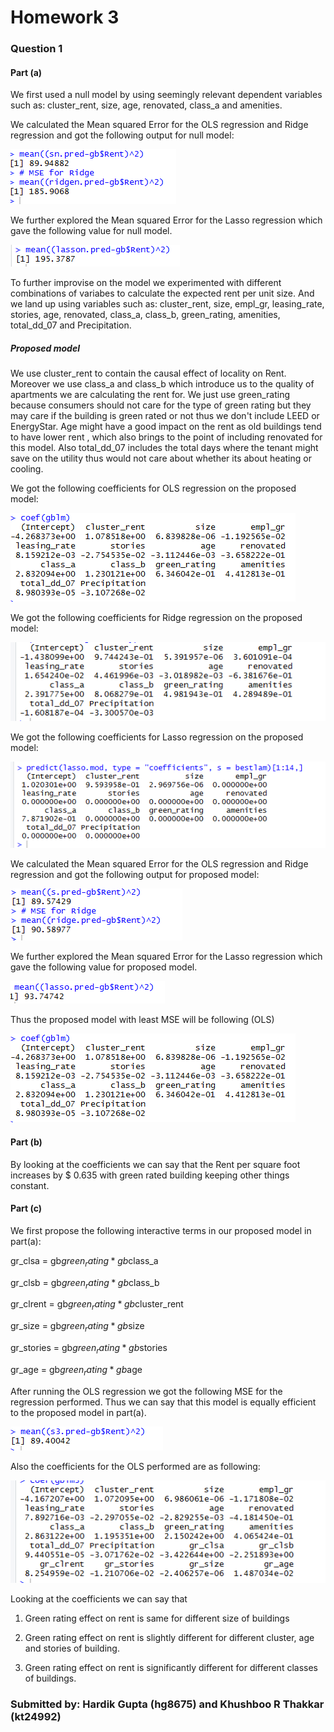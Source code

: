 # Homework 3

### Question 1

#### Part (a)
We first used a null model by using seemingly relevant dependent variables such as: cluster_rent, size, age, renovated, class_a and amenities.

We calculated the Mean squared Error for the OLS regression and Ridge regression and got the following output for null model:

![](https://github.com/hardikgupta9/My-Projects/blob/master/MSE_or_null.PNG)

We further explored the Mean squared Error for the Lasso regression which gave the following value for null model.

![](https://github.com/hardikgupta9/My-Projects/blob/master/mse_las_null.PNG)

To further improvise on the model we experimented with different combinations of variabes to calculate the expected rent per unit size. 
And we land up using variables such as: cluster_rent, size,  empl_gr, leasing_rate,  stories, age, renovated, class_a, class_b,
green_rating, amenities, total_dd_07 and Precipitation.

##### Proposed model
We use cluster_rent to contain the causal effect of locality on Rent. Moreover we use class_a and class_b which introduce us to the quality
of apartments we are calculating the rent for. We just use green_rating because consumers should not care for the type of green rating 
but they may care if the building is green rated or not thus we don't include LEED or EnergyStar. Age might have a good impact on the rent 
as old buildings tend to have lower rent , which also brings to the point of including renovated for this model. Also total_dd_07 includes
the total days where the tenant might save on the utility thus would not care about whether its about heating or cooling. 

We got the following coefficients for OLS regression on the proposed model:

![](https://github.com/hardikgupta9/My-Projects/blob/master/coef_ols.PNG)

We got the following coefficients for Ridge regression on the proposed model:

![](https://github.com/hardikgupta9/My-Projects/blob/master/coef_ridge.PNG)

We got the following coefficients for Lasso regression on the proposed model:

![](https://github.com/hardikgupta9/My-Projects/blob/master/coef_lasso.PNG	)

We calculated the Mean squared Error for the OLS regression and Ridge regression and got the following output for proposed model:

![](https://github.com/hardikgupta9/My-Projects/blob/master/MSE_best_or.PNG)

We further explored the Mean squared Error for the Lasso regression which gave the following value for proposed model.

![](https://github.com/hardikgupta9/My-Projects/blob/master/mse_las_best.PNG)

Thus the proposed model with least MSE will be following (OLS)

![](https://github.com/hardikgupta9/My-Projects/blob/master/coef_ols.PNG)

#### Part (b)
By looking at the coefficients we can say that the Rent per square foot increases by $ 0.635 with green rated building keeping other things constant.

#### Part (c)

We first propose the following interactive terms in our proposed model in part(a):

gr_clsa = gb$green_rating*gb$class_a

gr_clsb = gb$green_rating*gb$class_b

gr_clrent = gb$green_rating*gb$cluster_rent

gr_size = gb$green_rating*gb$size

gr_stories = gb$green_rating*gb$stories

gr_age = gb$green_rating*gb$age

After running the OLS regression we got the following MSE for the regression performed. Thus we can say that this model is equally efficient to the proposed model in part(a).

![](https://github.com/hardikgupta9/My-Projects/blob/master/mse_ols3.PNG)

Also the coefficients for the OLS performed are as following:

![](https://github.com/hardikgupta9/My-Projects/blob/master/coef3.PNG)

 Looking at the coefficients we can say that

1. Green rating effect on rent is same for different size of buildings

2. Green rating effect on rent is slightly different for different cluster, age and stories of building.

3. Green rating effect on rent is significantly different for different classes of buildings.



### Submitted by: Hardik Gupta (hg8675) and Khushboo R Thakkar (kt24992)
